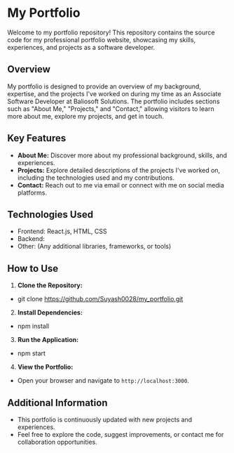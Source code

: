 # My Portfolio

Welcome to my portfolio repository! This repository contains the source code for my professional portfolio website, showcasing my skills, experiences, and projects as a software developer.

## Overview

My portfolio is designed to provide an overview of my background, expertise, and the projects I've worked on during my time as an Associate Software Developer at Baliosoft Solutions. The portfolio includes sections such as "About Me," "Projects," and "Contact," allowing visitors to learn more about me, explore my projects, and get in touch.

## Key Features

- **About Me:** Discover more about my professional background, skills, and experiences.
- **Projects:** Explore detailed descriptions of the projects I've worked on, including the technologies used and my contributions.
- **Contact:** Reach out to me via email or connect with me on social media platforms.

## Technologies Used

- Frontend: React.js, HTML, CSS
- Backend: 
- Other: (Any additional libraries, frameworks, or tools)

## How to Use

1. **Clone the Repository:**
  - git clone https://github.com/Suyash0028/my_portfolio.git
  
2. **Install Dependencies:**
  - npm install
  
3. **Run the Application:**
  - npm start
  
4. **View the Portfolio:**
  - Open your browser and navigate to `http://localhost:3000`.

## Additional Information

- This portfolio is continuously updated with new projects and experiences.
- Feel free to explore the code, suggest improvements, or contact me for collaboration opportunities.